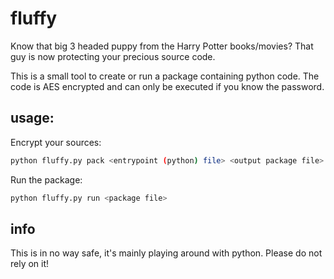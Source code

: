 # fluffy

Know that big 3 headed puppy from the Harry Potter books/movies?
That guy is now protecting your precious source code.

This is a small tool to create or run a package containing python code.
The code is AES encrypted and can only be executed if you know the password.

## usage:

Encrypt your sources:
```bash
python fluffy.py pack <entrypoint (python) file> <output package file>
```

Run the package:
```bash
python fluffy.py run <package file>
```

## info
This is in no way safe, it's mainly playing around with python. Please do not rely on it!
